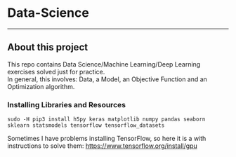 # **Data-Science**

---

## **About this project**

This repo contains Data Science/Machine Learning/Deep Learning exercises solved just for practice.
<br>
In general, this involves: Data, a Model, an Objective Function and an Optimization algorithm.

### **Installing Libraries and Resources**

```
sudo -H pip3 install h5py keras matplotlib numpy pandas seaborn sklearn statsmodels tensorflow tensorflow_datasets
```

Sometimes I have problems installing TensorFlow, so here it is a with instructions to solve them: https://www.tensorflow.org/install/gpu